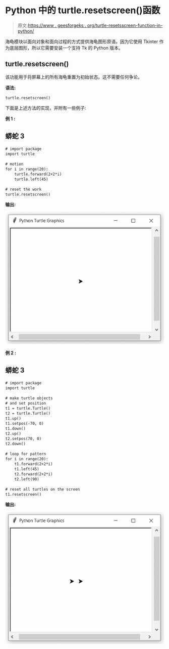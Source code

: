 # Python 中的 turtle.resetscreen()函数

> 原文:[https://www . geesforgeks . org/turtle-resetsscreen-function-in-python/](https://www.geeksforgeeks.org/turtle-resetscreen-function-in-python/)

海龟模块以面向对象和面向过程的方式提供海龟图形原语。因为它使用 Tkinter 作为底层图形，所以它需要安装一个支持 Tk 的 Python 版本。

## turtle.resetscreen()

该功能用于将屏幕上的所有海龟重置为初始状态。这不需要任何争论。

**语法:**

```
turtle.resetscreen()

```

下面是上述方法的实现，并附有一些例子:

**例 1 :**

## 蟒蛇 3

```
# import package
import turtle

# motion
for i in range(20):
    turtle.forward(2+2*i)
    turtle.left(45)

# reset the work
turtle.resetscreen()
```

**输出:**

![](img/25c10ed8e9009235aa0d95ab6979f162.png)

**例 2 :**

## 蟒蛇 3

```
# import package
import turtle

# make turtle objects
# and set position
t1 = turtle.Turtle()
t2 = turtle.Turtle()
t1.up()
t1.setpos(-70, 0)
t1.down()
t2.up()
t2.setpos(70, 0)
t2.down()

# loop for pattern
for i in range(20):
    t1.forward(2+2*i)
    t1.left(45)
    t2.forward(2+2*i)
    t2.left(90)

# reset all turtles on the screen
t1.resetscreen()
```

**输出:**

![](img/94c051b15ddb61f43b7ad60134552faa.png)